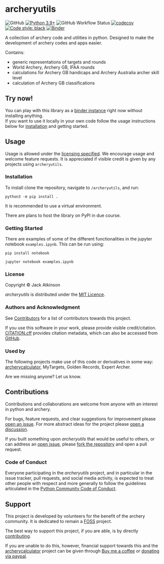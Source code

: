 # archeryutils

![GitHub](https://img.shields.io/github/license/jatkinson1000/archeryutils)
[![Python 3.9+](https://img.shields.io/badge/python-3.9+-blue.svg)](https://www.python.org/downloads/)
![GitHub Workflow Status](https://img.shields.io/github/actions/workflow/status/jatkinson1000/archeryutils/testing.yaml)
[![codecov](https://codecov.io/gh/jatkinson1000/archeryutils/branch/main/graph/badge.svg?token=AZU7G6H8T0)](https://codecov.io/gh/jatkinson1000/archeryutils)
[![Code style: black](https://img.shields.io/badge/code%20style-black-000000.svg)](https://github.com/psf/black)
[![Binder](https://mybinder.org/badge_logo.svg)](https://mybinder.org/v2/gh/jatkinson1000/archeryutils/main?labpath=examples.ipynb)

A collection of archery code and utilities in python.
Designed to make the development of archery codes and apps easier.

Contains:
- generic representations of targets and rounds
- World Archery, Archery GB, IFAA rounds
- calculations for Archery GB handicaps and Archery Australia archer skill level
- calculation of Archery GB classifications


## Try now!
You can play with this library as a
[binder instance](https://mybinder.org/v2/gh/jatkinson1000/archeryutils/main?labpath=examples.ipynb)
right now without installing anything.  
If you want to use it locally in your own code follow the usage instructions below for
[installation](#installation) and getting started.


## Usage
Usage is allowed under the [licensing specified](https://github.com/jatkinson1000/archeryutils#license).
We encourage usage and welcome feature requests.
It is appreciated if visible credit is given by any projects using `archeryutils`.

### Installation
To install clone the repository, navigate to `/archeryutils`, and run:

    python3 -m pip install .

It is recommended to use a virtual environment.

There are plans to host the library on PyPI in due course.

### Getting Started
There are examples of some of the different functionalities in the jupyter notebook
`examples.ipynb`.
This can be run using:

    pip install notebook

    jupyter notebook examples.ipynb

### License
Copyright &copy; Jack Atkinson

_archeryutils_ is distributed under the
[MIT Licence](https://github.com/jatkinson1000/archeryutils/blob/main/LICENSE).

### Authors and Acknowledgment
See [Contributors](https://github.com/jatkinson1000/archeryutils/graphs/contributors)
for a list of contributors towards this project.

If you use this software in your work, please provide visible credit/citation.
[CITATION.cff](https://github.com/jatkinson1000/archeryutils/blob/main/CITATION.cff)
provides citation metadata, which can also be accessed from
[GitHub](https://github.com/jatkinson1000/archeryutils).

### Used by
The following projects make use of this code or derivatives in some way:
[archerycalculator](https://archerycalculator.co.uk), MyTargets, Golden Records,
Expert Archer.

Are we missing anyone? Let us know.


## Contributions
Contributions and collaborations are welcome from anyone with an
interest in python and archery.

For bugs, feature requests, and clear suggestions for improvement please
[open an issue](https://github.com/jatkinson1000/archeryutils/issues).
For more abstract ideas for the project please
[open a discussion](https://github.com/jatkinson1000/archeryutils/discussions).

If you built something upon _archeryutils_ that would be useful to others, or can
address an [open issue](https://github.com/jatkinson1000/archeryutils/issues), please
[fork the repository](https://github.com/jatkinson1000/archeryutils/fork) and open a
pull request.

### Code of Conduct
Everyone participating in the _archeryutils_ project, and in particular in the
issue tracker, pull requests, and social media activity, is expected to treat other
people with respect and more generally to follow the guidelines articulated in the
[Python Community Code of Conduct](https://www.python.org/psf/codeofconduct/).


## Support
This project is developed by volunteers for the benefit of the archery community.
It is dedicated to remain a [FOSS](https://itsfoss.com/what-is-foss/) project.

The best way to support this project, if you are able, is by directly
[contributing](https://github.com/jatkinson1000/archeryutils/tree/project-documentation#contributions).

If you are unable to do this, however, financial support towards this and the
[archerycalculator](https://archerycalculator.co.uk) project can be given through
[Buy me a coffee](https://www.buymeacoffee.com/jackatkinsr) or
[donating via paypal](https://www.paypal.com/donate/?hosted_button_id=JEABJ3UJU4XD4).
